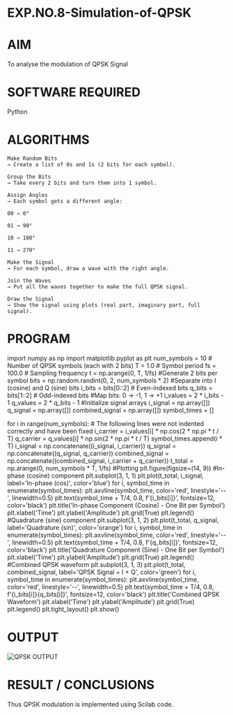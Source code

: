 # EXP.NO.8-Simulation-of-QPSK

# AIM
To analyse the modulation of QPSK Signal

# SOFTWARE REQUIRED

Python

# ALGORITHMS
```
Make Random Bits
→ Create a list of 0s and 1s (2 bits for each symbol).

Group the Bits
→ Take every 2 bits and turn them into 1 symbol.

Assign Angles
→ Each symbol gets a different angle:

00 → 0°

01 → 90°

10 → 180°

11 → 270°

Make the Signal
→ For each symbol, draw a wave with the right angle.

Join the Waves
→ Put all the waves together to make the full QPSK signal.

Draw the Signal
→ Show the signal using plots (real part, imaginary part, full signal).

```

# PROGRAM
import numpy as np
import matplotlib.pyplot as plt
num_symbols = 10 # Number of QPSK symbols (each with 2 bits)
T = 1.0 # Symbol period
fs = 100.0 # Sampling frequency
t = np.arange(0, T, 1/fs)
#Generate 2 bits per symbol
bits = np.random.randint(0, 2, num_symbols * 2)
#Separate into I (cosine) and Q (sine) bits
i_bits = bits[0::2] # Even-indexed bits
q_bits = bits[1::2] # Odd-indexed bits
#Map bits: 0 → -1, 1 → +1
i_values = 2 * i_bits - 1
q_values = 2 * q_bits - 1
#Initialize signal arrays
i_signal = np.array([])
q_signal = np.array([])
combined_signal = np.array([])
symbol_times = []

for i in range(num_symbols):
    # The following lines were not indented correctly and have been fixed
    i_carrier = i_values[i] * np.cos(2 * np.pi * t / T)
    q_carrier = q_values[i] * np.sin(2 * np.pi * t / T)
    symbol_times.append(i * T)
    i_signal = np.concatenate((i_signal, i_carrier))
    q_signal = np.concatenate((q_signal, q_carrier))
    combined_signal = np.concatenate((combined_signal, i_carrier + q_carrier))
t_total = np.arange(0, num_symbols * T, 1/fs)
#Plotting
plt.figure(figsize=(14, 9))
#In-phase (cosine) component
plt.subplot(3, 1, 1)
plt.plot(t_total, i_signal, label='In-phase (cos)', color='blue')
for i, symbol_time in enumerate(symbol_times):
    plt.axvline(symbol_time, color='red', linestyle='--', linewidth=0.5)
    plt.text(symbol_time + T/4, 0.8, f'{i_bits[i]}', fontsize=12, color='black')
plt.title('In-phase Component (Cosine) - One Bit per Symbol')
plt.xlabel('Time')
plt.ylabel('Amplitude')
plt.grid(True)
plt.legend()
#Quadrature (sine) component
plt.subplot(3, 1, 2)
plt.plot(t_total, q_signal, label='Quadrature (sin)', color='orange')
for i, symbol_time in enumerate(symbol_times):
    plt.axvline(symbol_time, color='red', linestyle='--', linewidth=0.5)
    plt.text(symbol_time + T/4, 0.8, f'{q_bits[i]}', fontsize=12, color='black')
plt.title('Quadrature Component (Sine) - One Bit per Symbol')
plt.xlabel('Time')
plt.ylabel('Amplitude')
plt.grid(True)
plt.legend()
#Combined QPSK waveform
plt.subplot(3, 1, 3)
plt.plot(t_total, combined_signal, label='QPSK Signal = I + Q', color='green')
for i, symbol_time in enumerate(symbol_times):
    plt.axvline(symbol_time, color='red', linestyle='--', linewidth=0.5)
    plt.text(symbol_time + T/4, 0.8, f'{i_bits[i]}{q_bits[i]}', fontsize=12, color='black')
plt.title('Combined QPSK Waveform')
plt.xlabel('Time')
plt.ylabel('Amplitude')
plt.grid(True)
plt.legend()
plt.tight_layout()
plt.show()



# OUTPUT
![QPSK OUTPUT](https://github.com/user-attachments/assets/f579cdd8-1853-4667-8645-7874657e2096)


 
# RESULT / CONCLUSIONS

Thus QPSK modulation is implemented using Scilab code.
